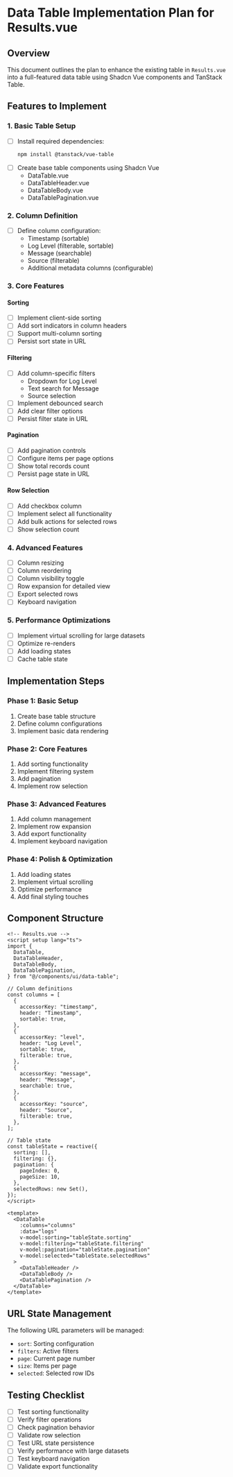 # Data Table Implementation Plan for Results.vue

## Overview

This document outlines the plan to enhance the existing table in `Results.vue` into a full-featured data table using Shadcn Vue components and TanStack Table.

## Features to Implement

### 1. Basic Table Setup

- [ ] Install required dependencies:
  ```bash
  npm install @tanstack/vue-table
  ```
- [ ] Create base table components using Shadcn Vue
  - DataTable.vue
  - DataTableHeader.vue
  - DataTableBody.vue
  - DataTablePagination.vue

### 2. Column Definition

- [ ] Define column configuration:
  - Timestamp (sortable)
  - Log Level (filterable, sortable)
  - Message (searchable)
  - Source (filterable)
  - Additional metadata columns (configurable)

### 3. Core Features

#### Sorting

- [ ] Implement client-side sorting
- [ ] Add sort indicators in column headers
- [ ] Support multi-column sorting
- [ ] Persist sort state in URL

#### Filtering

- [ ] Add column-specific filters
  - Dropdown for Log Level
  - Text search for Message
  - Source selection
- [ ] Implement debounced search
- [ ] Add clear filter options
- [ ] Persist filter state in URL

#### Pagination

- [ ] Add pagination controls
- [ ] Configure items per page options
- [ ] Show total records count
- [ ] Persist page state in URL

#### Row Selection

- [ ] Add checkbox column
- [ ] Implement select all functionality
- [ ] Add bulk actions for selected rows
- [ ] Show selection count

### 4. Advanced Features

- [ ] Column resizing
- [ ] Column reordering
- [ ] Column visibility toggle
- [ ] Row expansion for detailed view
- [ ] Export selected rows
- [ ] Keyboard navigation

### 5. Performance Optimizations

- [ ] Implement virtual scrolling for large datasets
- [ ] Optimize re-renders
- [ ] Add loading states
- [ ] Cache table state

## Implementation Steps

### Phase 1: Basic Setup

1. Create base table structure
2. Define column configurations
3. Implement basic data rendering

### Phase 2: Core Features

1. Add sorting functionality
2. Implement filtering system
3. Add pagination
4. Implement row selection

### Phase 3: Advanced Features

1. Add column management
2. Implement row expansion
3. Add export functionality
4. Implement keyboard navigation

### Phase 4: Polish & Optimization

1. Add loading states
2. Implement virtual scrolling
3. Optimize performance
4. Add final styling touches

## Component Structure

```vue
<!-- Results.vue -->
<script setup lang="ts">
import {
  DataTable,
  DataTableHeader,
  DataTableBody,
  DataTablePagination,
} from "@/components/ui/data-table";

// Column definitions
const columns = [
  {
    accessorKey: "timestamp",
    header: "Timestamp",
    sortable: true,
  },
  {
    accessorKey: "level",
    header: "Log Level",
    sortable: true,
    filterable: true,
  },
  {
    accessorKey: "message",
    header: "Message",
    searchable: true,
  },
  {
    accessorKey: "source",
    header: "Source",
    filterable: true,
  },
];

// Table state
const tableState = reactive({
  sorting: [],
  filtering: {},
  pagination: {
    pageIndex: 0,
    pageSize: 10,
  },
  selectedRows: new Set(),
});
</script>

<template>
  <DataTable
    :columns="columns"
    :data="logs"
    v-model:sorting="tableState.sorting"
    v-model:filtering="tableState.filtering"
    v-model:pagination="tableState.pagination"
    v-model:selected="tableState.selectedRows"
  >
    <DataTableHeader />
    <DataTableBody />
    <DataTablePagination />
  </DataTable>
</template>
```

## URL State Management

The following URL parameters will be managed:

- `sort`: Sorting configuration
- `filters`: Active filters
- `page`: Current page number
- `size`: Items per page
- `selected`: Selected row IDs

## Testing Checklist

- [ ] Test sorting functionality
- [ ] Verify filter operations
- [ ] Check pagination behavior
- [ ] Validate row selection
- [ ] Test URL state persistence
- [ ] Verify performance with large datasets
- [ ] Test keyboard navigation
- [ ] Validate export functionality
